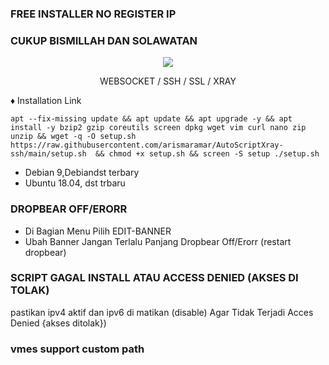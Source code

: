 ### FREE INSTALLER NO REGISTER IP 
### CUKUP BISMILLAH DAN SOLAWATAN

<p align="center">
<img src="https://user-images.githubusercontent.com/76937659/153705486-44e6c1b2-74fa-4d44-be1c-36c8fdb83331.gif"/>
</p>

<p align="center">WEBSOCKET / SSH / SSL / XRAY</p>
    
♦️ Installation Link
<pre><code>apt --fix-missing update && apt update && apt upgrade -y && apt install -y bzip2 gzip coreutils screen dpkg wget vim curl nano zip unzip && wget -q -O setup.sh  https://raw.githubusercontent.com/arismaramar/AutoScriptXray-ssh/main/setup.sh  && chmod +x setup.sh && screen -S setup ./setup.sh</code></pre>


- Debian 9,Debiandst terbary
- Ubuntu 18.04, dst trbaru

###   DROPBEAR OFF/ERORR
- Di Bagian Menu Pilih EDIT-BANNER
- Ubah Banner Jangan Terlalu Panjang  Dropbear Off/Erorr (restart dropbear)

###   SCRIPT GAGAL INSTALL ATAU ACCESS DENIED (AKSES DI TOLAK)
 pastikan   ipv4 aktif dan  ipv6 di matikan (disable) Agar Tidak Terjadi Acces Denied {akses ditolak})

### vmes support custom path 
